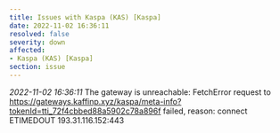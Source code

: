 ```yaml
---
title: Issues with Kaspa (KAS) [Kaspa]
date: 2022-11-02 16:36:11
resolved: false
severity: down
affected:
- Kaspa (KAS) [Kaspa]
section: issue
---
```


*2022-11-02 16:36:11* The gateway is unreachable: FetchError request to https://gateways.kaffinp.xyz/kaspa/meta-info?tokenId=tti_72f4cbbed88a5902c78a896f failed, reason: connect ETIMEDOUT 193.31.116.152:443